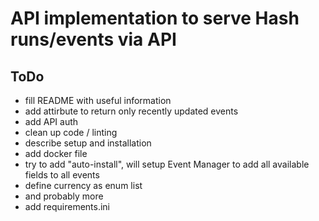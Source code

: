 # API implementation to serve Hash runs/events via API

## ToDo
* fill README with useful information
* add attirbute to return only recently updated events
* add API auth
* clean up code / linting
* describe setup and installation
* add docker file
* try to add "auto-install", will setup Event Manager to add all available fields to all events
* define currency as enum list
* and probably more
* add requirements.ini